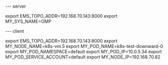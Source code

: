 --- server

export EMS_TOPO_ADDR=192.168.70.143:8000
export MY_SYS_NAME=OMP

--- client

export EMS_TOPO_ADDR=192.168.70.143:8000
export MY_NODE_NAME=k8s-vm.5
export MY_POD_NAME=k8s-test-downward-0
export MY_POD_NAMESPACE=default
export MY_POD_IP=10.0.5.34
export MY_POD_SERVICE_ACCOUNT=default
export MY_NODE_IP=192.168.70.82
